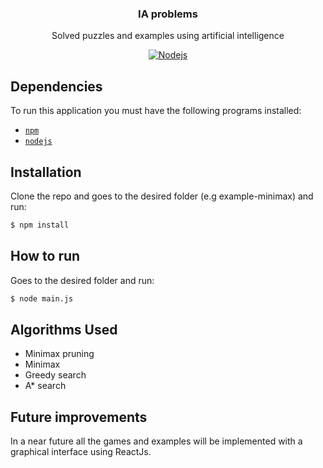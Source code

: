 <p align="center"> 
  <h3 align="center"> IA problems </h3> 
  <p align="center"> Solved puzzles and examples using artificial intelligence </p> 
  <p align="center"> 
      <a href="https://nodejs.org/en/"> 
      <img src="https://img.shields.io/badge/runtime-NodeJs-red&?style=for-the-badge&logo=Node.js" alt="Nodejs"> 
    </a> 
  </p>
</p> 

## Dependencies 
To run this application you must have the following programs installed: 
- [`npm`](https://www.npmjs.com/) 
- [`nodejs`](https://nodejs.org/) 

## Installation 
Clone the repo and goes to the desired folder (e.g example-minimax) and run:  
```bash
$ npm install
```
## How to run 
Goes to the desired folder and run: 
```bash 
$ node main.js
```

## Algorithms Used 
- Minimax pruning  
- Minimax  
- Greedy search 
- A* search 

## Future improvements 
In a near future all the games and examples will be implemented with a graphical interface using ReactJs.  

